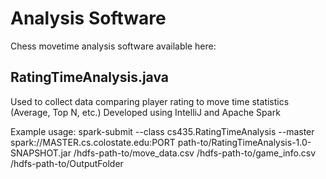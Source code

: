 # Analysis Software
Chess movetime analysis software available here:

## RatingTimeAnalysis.java
Used to collect data comparing player rating to move time statistics (Average, Top N, etc.) Developed using IntelliJ and Apache Spark 

Example usage: spark-submit --class cs435.RatingTimeAnalysis --master spark://MASTER.cs.colostate.edu:PORT path-to/RatingTimeAnalysis-1.0-SNAPSHOT.jar /hdfs-path-to/move_data.csv /hdfs-path-to/game_info.csv /hdfs-path-to/OutputFolder
